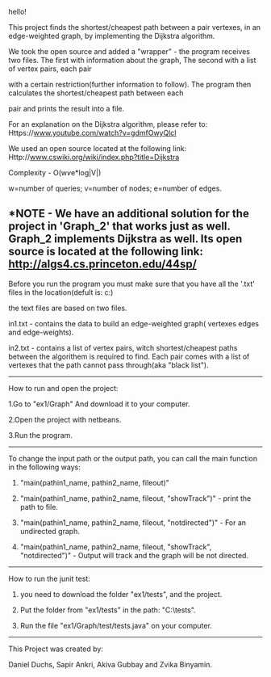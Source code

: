 hello!

This project finds the shortest/cheapest path between a pair vertexes, in an edge-weighted graph, by implementing the Dijkstra algorithm.

We took the open source and added a "wrapper" - the program receives two files. The first with information about the graph, The second with a list of vertex pairs, each pair

with a certain restriction(further information to follow). The program then calculates the shortest/cheapest path between each

pair and prints the result into a file. 

For an explanation on the Dijkstra algorithm, please refer to: Https://www.youtube.com/watch?v=gdmfOwyQlcI

We used an open source located at the following link: Http://www.cswiki.org/wiki/index.php?title=Dijkstra

Complexity - O(w*v*e*log|V|)

w=number of queries; v=number of nodes; e=number of edges.

*NOTE - We have an additional solution for the project in 'Graph_2' that works just as well. Graph_2 implements Dijkstra as well. Its open source is located at the following link: http://algs4.cs.princeton.edu/44sp/
----------------------------------------------------------------------------------------
Before you run the program you must make sure that you have all the '.txt' files in the location(defult is: c:\)

the text files are based on two files.

in1.txt - contains the data to build an edge-weighted graph( vertexes edges and edge-weights).

in2.txt - contains a list of vertex pairs, witch shortest/cheapest paths between the algorithem is required to find.
          Each pair comes with a list of vertexes that the path cannot pass through(aka "black list"). 

----------------------------------------------------------------------------------------
How to run and open the project:

1.Go to "ex1/Graph" And download it to your computer.

2.Open the project with netbeans.

3.Run the program.

----------------------------------------------------------------------------------------
To change the input path or the output path, you can call the main function in the following ways:

1. "main(pathin1_name, pathin2_name, fileout)"

2. "main(pathin1_name, pathin2_name, fileout, "showTrack")" - print the path to file.

3. "main(pathin1_name, pathin2_name, fileout, "notdirected")" - For an undirected graph.

4. "main(pathin1_name, pathin2_name, fileout, "showTrack", "notdirected")" - Output will track and the graph will be not directed.

----------------------------------------------------------------------------------------
How to run the junit test:

1. you need to download the folder "ex1/tests", and the project.

2. Put the folder from "ex1/tests" in the path: "C:\tests".

3. Run the file "ex1/Graph/test/tests.java" on your computer.

----------------------------------------------------------------------------------------

This Project was created by:

Daniel Duchs, Sapir Ankri, Akiva Gubbay and Zvika Binyamin.
